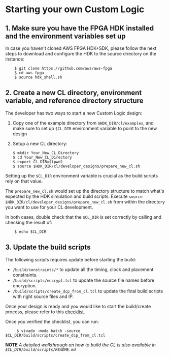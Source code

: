 # Starting your own Custom Logic

## 1. Make sure you have the FPGA HDK installed and the environment variables set up

In case you haven't cloned AWS FPGA HDK+SDK, please follow the next steps to download and configure the HDK to the source directory on the instance:

        $ git clone https://github.com/aws/aws-fpga
        $ cd aws-fpga
        $ source hdk_shell.sh

## 2. Create a new CL directory, environment variable, and reference directory structure

The developer has two ways to start a new Custom Logic design:

 1) Copy one of the example directory from `$HDK_DIR/cl/examples`, and make sure to set up `$CL_DIR` environment variable to point to the new design 

 2) Setup a new CL directory:
 
        $ mkdir Your_New_CL_Directory
        $ cd Your_New_CL_Directory
        $ export CL_DIR=$(pwd)
        $ source $HDK_DIR/cl/developer_designs/prepare_new_cl.sh 
        
Setting up the `$CL_DIR` environment variable is crucial as the build scripts rely on that value.

The `prepare_new_cl.sh` would set up the directory structure to match what's expected by the HDK simulation and build scripts. Execute `source $HDK_DIR/cl/developer_designs/prepare_new_cl.sh` from within the directory you want to use for your CL development.

In both cases, double check that the `$CL_DIR` is set correctly by calling and checking the result of:

        $ echo $CL_DIR

## 3. Update the build scripts

The following scripts requires update before starting the build:
 - `/build/constraints/*`   to update all the timing, clock and placement constraints.
 - `/build/scripts/encrypt.tcl`   to update the source file names before encryption.
 - `/build/scripts/create_dcp_from_cl.tcl`   to update the final build scripts with right source files and IP.
        
Once your design is ready and you would like to start the build/create process, please refer to this [checklist](../CHECKLIST_BEFORE_BUILDING_CL.md).

Once you verified the checklist, you can run:

         $ vivado -mode batch -source $CL_DIR/build/scripts/create_dcp_from_cl.tcl
         
**NOTE** *A detailed walkthrough on how to build the CL is also available in `$CL_DIR/build/scripts/README.md`*


